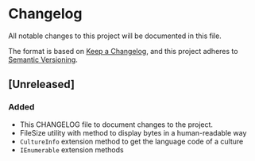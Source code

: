 # Changelog

All notable changes to this project will be documented in this file.

The format is based on [Keep a Changelog](https://keepachangelog.com/en/1.1.0/),
and this project adheres to [Semantic Versioning](https://semver.org/spec/v2.0.0.html).

## [Unreleased]

### Added

- This CHANGELOG file to document changes to the project.
- FileSize utility with method to display bytes in a human-readable way
- `CultureInfo` extension method to get the language code of a culture
- `IEnumerable` extension methods
